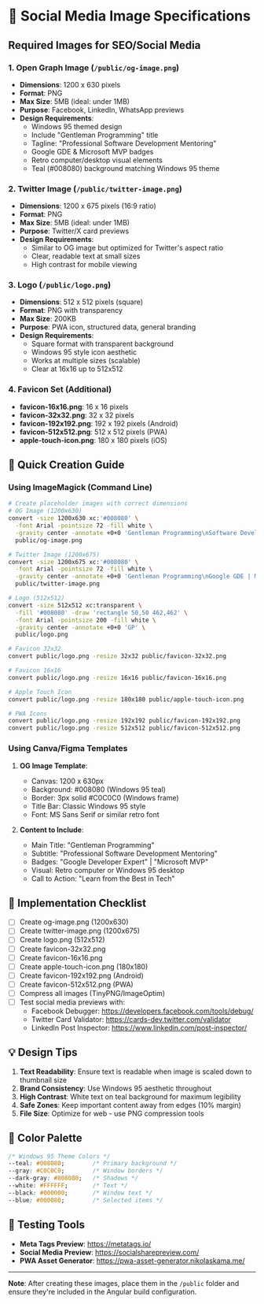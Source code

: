 # 🎨 Social Media Image Specifications

## Required Images for SEO/Social Media

### 1. **Open Graph Image** (`/public/og-image.png`)
- **Dimensions**: 1200 x 630 pixels
- **Format**: PNG
- **Max Size**: 5MB (ideal: under 1MB)
- **Purpose**: Facebook, LinkedIn, WhatsApp previews
- **Design Requirements**:
  - Windows 95 themed design
  - Include "Gentleman Programming" title
  - Tagline: "Professional Software Development Mentoring"
  - Google GDE & Microsoft MVP badges
  - Retro computer/desktop visual elements
  - Teal (#008080) background matching Windows 95 theme

### 2. **Twitter Image** (`/public/twitter-image.png`)
- **Dimensions**: 1200 x 675 pixels (16:9 ratio)
- **Format**: PNG
- **Max Size**: 5MB (ideal: under 1MB)
- **Purpose**: Twitter/X card previews
- **Design Requirements**:
  - Similar to OG image but optimized for Twitter's aspect ratio
  - Clear, readable text at small sizes
  - High contrast for mobile viewing

### 3. **Logo** (`/public/logo.png`)
- **Dimensions**: 512 x 512 pixels (square)
- **Format**: PNG with transparency
- **Max Size**: 200KB
- **Purpose**: PWA icon, structured data, general branding
- **Design Requirements**:
  - Square format with transparent background
  - Windows 95 style icon aesthetic
  - Works at multiple sizes (scalable)
  - Clear at 16x16 up to 512x512

### 4. **Favicon Set** (Additional)
- **favicon-16x16.png**: 16 x 16 pixels
- **favicon-32x32.png**: 32 x 32 pixels
- **favicon-192x192.png**: 192 x 192 pixels (Android)
- **favicon-512x512.png**: 512 x 512 pixels (PWA)
- **apple-touch-icon.png**: 180 x 180 pixels (iOS)

## 🎯 Quick Creation Guide

### Using ImageMagick (Command Line)

```bash
# Create placeholder images with correct dimensions
# OG Image (1200x630)
convert -size 1200x630 xc:'#008080' \
  -font Arial -pointsize 72 -fill white \
  -gravity center -annotate +0+0 'Gentleman Programming\nSoftware Development Mentoring' \
  public/og-image.png

# Twitter Image (1200x675)
convert -size 1200x675 xc:'#008080' \
  -font Arial -pointsize 72 -fill white \
  -gravity center -annotate +0+0 'Gentleman Programming\nGoogle GDE | Microsoft MVP' \
  public/twitter-image.png

# Logo (512x512)
convert -size 512x512 xc:transparent \
  -fill '#008080' -draw 'rectangle 50,50 462,462' \
  -font Arial -pointsize 200 -fill white \
  -gravity center -annotate +0+0 'GP' \
  public/logo.png

# Favicon 32x32
convert public/logo.png -resize 32x32 public/favicon-32x32.png

# Favicon 16x16
convert public/logo.png -resize 16x16 public/favicon-16x16.png

# Apple Touch Icon
convert public/logo.png -resize 180x180 public/apple-touch-icon.png

# PWA Icons
convert public/logo.png -resize 192x192 public/favicon-192x192.png
convert public/logo.png -resize 512x512 public/favicon-512x512.png
```

### Using Canva/Figma Templates

1. **OG Image Template**:
   - Canvas: 1200 x 630px
   - Background: #008080 (Windows 95 teal)
   - Border: 3px solid #C0C0C0 (Windows frame)
   - Title Bar: Classic Windows 95 style
   - Font: MS Sans Serif or similar retro font

2. **Content to Include**:
   - Main Title: "Gentleman Programming"
   - Subtitle: "Professional Software Development Mentoring"
   - Badges: "Google Developer Expert" | "Microsoft MVP"
   - Visual: Retro computer or Windows 95 desktop
   - Call to Action: "Learn from the Best in Tech"

## 🚀 Implementation Checklist

- [ ] Create og-image.png (1200x630)
- [ ] Create twitter-image.png (1200x675)
- [ ] Create logo.png (512x512)
- [ ] Create favicon-32x32.png
- [ ] Create favicon-16x16.png
- [ ] Create apple-touch-icon.png (180x180)
- [ ] Create favicon-192x192.png (Android)
- [ ] Create favicon-512x512.png (PWA)
- [ ] Compress all images (TinyPNG/ImageOptim)
- [ ] Test social media previews with:
  - Facebook Debugger: https://developers.facebook.com/tools/debug/
  - Twitter Card Validator: https://cards-dev.twitter.com/validator
  - LinkedIn Post Inspector: https://www.linkedin.com/post-inspector/

## 💡 Design Tips

1. **Text Readability**: Ensure text is readable when image is scaled down to thumbnail size
2. **Brand Consistency**: Use Windows 95 aesthetic throughout
3. **High Contrast**: White text on teal background for maximum legibility
4. **Safe Zones**: Keep important content away from edges (10% margin)
5. **File Size**: Optimize for web - use PNG compression tools

## 🎨 Color Palette

```css
/* Windows 95 Theme Colors */
--teal: #008080;        /* Primary background */
--gray: #C0C0C0;        /* Window borders */
--dark-gray: #808080;   /* Shadows */
--white: #FFFFFF;       /* Text */
--black: #000000;       /* Window text */
--blue: #000080;        /* Selected items */
```

## 📱 Testing Tools

- **Meta Tags Preview**: https://metatags.io/
- **Social Media Preview**: https://socialsharepreview.com/
- **PWA Asset Generator**: https://pwa-asset-generator.nikolaskama.me/

---

**Note**: After creating these images, place them in the `/public` folder and ensure they're included in the Angular build configuration.